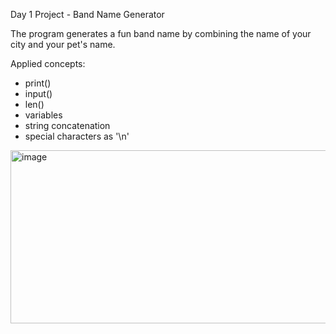 Day 1 Project - Band Name Generator

The program generates a fun band name by combining the name of your city and your pet's name.

Applied concepts:

- print()
- input()
- len()
- variables
- string concatenation
- special characters as '\n'

<img width="776" height="277" alt="image" src="https://github.com/user-attachments/assets/3ed18bd8-4cff-4dab-a0bd-e2d90664ebaf" />
